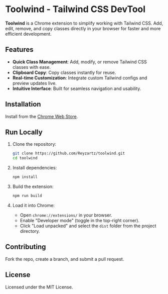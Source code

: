 # Toolwind - Tailwind CSS DevTool  

**Toolwind** is a Chrome extension to simplify working with Tailwind CSS. Add, edit, remove, and copy classes directly in your browser for faster and more efficient development.  

## Features  
- **Quick Class Management**: Add, modify, or remove Tailwind CSS classes with ease.  
- **Clipboard Copy**: Copy classes instantly for reuse.  
- **Real-time Customization**: Integrate custom Tailwind configs and preview updates live.  
- **Intuitive Interface**: Built for seamless navigation and usability.  

## Installation  
Install from the [Chrome Web Store](https://chromewebstore.google.com/detail/toolwind-devtool-for-tail/jggapkmopfnbcolaeiigmammeiodbglc).  

## Run Locally  

1. Clone the repository:  
   ```bash  
   git clone https://github.com/Reyzartz/toolwind.git  
   cd toolwind  
   ```  

2. Install dependencies:  
   ```bash  
   npm install  
   ```  

3. Build the extension:  
   ```bash  
   npm run build  
   ```  

4. Load it into Chrome:  
   - Open `chrome://extensions/` in your browser.  
   - Enable "Developer mode" (toggle in the top-right corner).  
   - Click "Load unpacked" and select the `dist` folder from the project directory.  

## Contributing  
Fork the repo, create a branch, and submit a pull request.  

## License  
Licensed under the MIT License.  
